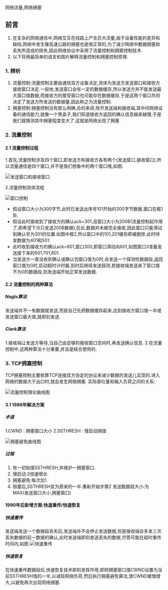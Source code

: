 网络流量,网络拥塞
## 前言
1. 在复杂的网络通信中,网络交互在线路上产生巨大流量,由于设备性能的差异和缺陷,网络中发生像高速公路的拥塞也是很正常的,为了减少网络中数据拥塞和丢失所造成的损失,因此网络协议中采用了流量控制和拥塞控制技术.
2. 以下将用最简单的语言和图片解释流量控制和拥塞控制原理.
### 1. 辨析
1. 流量控制:流量控制主要由通信双方设备决定,具体为发送方发送窗口和接收方接收窗口决定.一般地,发送窗口会有一定的数据缓存,所以发送方并不能发送最大窗口值数据,而接收方的接受窗口也可能存在数据缓存,于是这两个窗口共同决定了发送方所发送的数据量,因此称之为流量控制.
2. 拥塞控制:拥塞控制没有那么明确,总的来讲,除开发送端和接收端,其中间网络设备的通信能力,就像一个黑盒子,我们知道接收方返回的确认信息越来越慢,于是我们就猜测其中拥塞程度变大了.这就是网络出现了拥塞.

### 2. 流量控制
#### 2.1 流量控制过程
1.首先,流量控制涉及四个窗口,即发送方和接收方各有两个(发送窗口,接收窗口),所以流量通信是四个窗口,并不是我们想象中的两个窗口哦,如图:

![发送窗口和接收窗口](https://raw.githubusercontent.com/CrabappleProject/raspberry/master/extra/img/发送窗口和接收窗口.jpg)

2.流量控制具体流程

![窗口控制](https://raw.githubusercontent.com/CrabappleProject/raspberry/master/extra/img/窗口控制.png)


- 假设窗口大小为300字节,此时已发送出序号101开始的300字节数据,窗口在框1处.
- 假设此时接收到了接收方的确认ack=301,且窗口大小为200B(流量控制起作用了,即希望下次只发送200B数据),在此,数据并未被完全接收,因此窗口只能滑动到确认号为301的位置.如图中框2,所以窗口中的101,201缓存即被删除.此时待发数据为401和501.
- 此时收到接收方的确认ack=601,窗口300,即窗口滑动向601,如图窗口3准备发送接下来的601,701,801.
-  当发送方一直没收到确认或确认包窗口值为0时,会发送一个探测性数据段,返回窗口值为0时,启动超时计时器,到时后继续发送探测,若接收端发送来了窗口值不为0的数据段,则发送端开始正常发送数据.

#### 2.2  流量控制的两种算法
#####  Nagle算法
发送端并不一有数据就发送,而是自己先把数据缓存起来,达到接收方窗口值一半或发送窗口最大值,就即刻发送.
##### Clark算法
1.接收端让发送方等待,当自己由足够的接收窗口空间时,再发送确认信息.
2.在流量控制中,这两种算法十分重要,并且是结合使用的.

### 3. TCP拥塞控制
TCP拥塞控制主要依靠TCP连接双方协定的协议来减少数据的发送儿实现的.进入网络的数据大于出口时,就会发生网络拥塞.
实际吞吐量和输入负荷之间的关系:

![流量控制理论曲线图](https://raw.githubusercontent.com/CrabappleProject/raspberry/master/extra/img/流量控制理论曲线图.png)

#### 3.1   1988年解决方案
##### 术语
1.CWND :  拥塞窗口大小
2.SSTHRESH :  慢启动阈值

![拥塞避免曲线图](https://raw.githubusercontent.com/CrabappleProject/raspberry/master/extra/img/拥塞避免曲线图.png)

##### 过程
1. 有一初始值SSTHRESH,并维护一拥塞窗口.
2. 慢启动:2倍速增长.
3. 拥塞避免:每次加1.
4. 阻塞后,SSTHRESH变为原来的一半.重新开始步骤2
发送数据段大小:为MAX(发送窗口大小,拥塞窗口)
#### 1990年后新增方案:快速重传/快速恢复
##### 快速重传
发送端发送一个数据段丢失后,发送端并不会停止发送数据,但是接收端会多发三次丢失数据的前一数据的确认,此时发送端即刻发送丢失的数据,尽管可能在超时重传时间内,如图
![快速重传](https://raw.githubusercontent.com/CrabappleProject/raspberry/master/extra/img/快速重传.png)
##### 快速恢复
在快速重传数据段后,快速恢复技术即刻发挥作用,即把拥塞窗口值CWND设置为当前SSTHRESH值的一半,以减轻网络负荷,然后执行拥塞避免算法,使CWND缓慢增大,以避免再次出现网络拥塞.